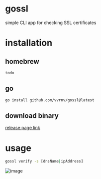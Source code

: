 # gossl

simple CLI app for checking SSL certificates

# installation

## homebrew
```sh
todo
```

## go
```sh
go install github.com/vvrnv/gossl@latest
```

## download binary

[release page link](https://github.com/vvrnv/gossl/releases)

# usage

```sh
gossl verify -s [dnsName|ipAddress]
```
![image](https://user-images.githubusercontent.com/40491079/210393898-118958e2-0365-47bc-8323-764a43f07c0c.png)

